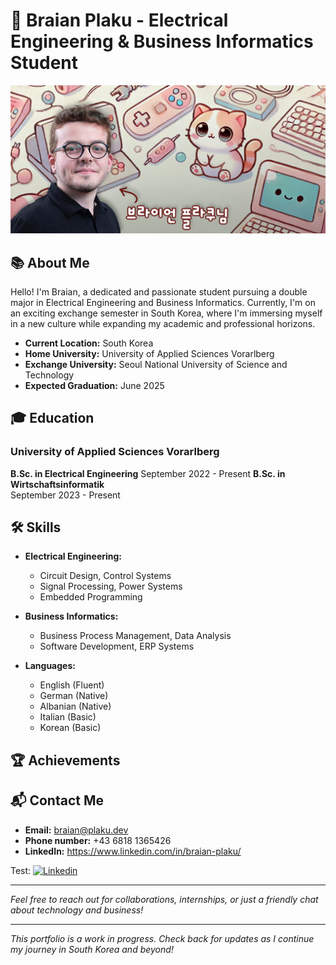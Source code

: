 # 🌟 Braian Plaku - Electrical Engineering & Business Informatics Student

![Profile Banner](images/github_banner.jpg)

## 📚 About Me

Hello! I'm Braian, a dedicated and passionate student pursuing a double major in Electrical Engineering and Business Informatics. Currently, I'm on an exciting exchange semester in South Korea, where I'm immersing myself in a new culture while expanding my academic and professional horizons.

- **Current Location:** South Korea
- **Home University:** University of Applied Sciences Vorarlberg
- **Exchange University:** Seoul National University of Science and Technology
- **Expected Graduation:** June 2025

## 🎓 Education

### University of Applied Sciences Vorarlberg
**B.Sc. in Electrical Engineering**
September 2022 - Present
**B.Sc. in Wirtschaftsinformatik**  
September 2023 - Present


## 🛠️ Skills

- **Electrical Engineering:**
  - Circuit Design, Control Systems
  - Signal Processing, Power Systems
  - Embedded Programming

- **Business Informatics:**
  - Business Process Management, Data Analysis
  - Software Development, ERP Systems

- **Languages:**
  - English (Fluent)
  - German (Native)
  - Albanian (Native)
  - Italian (Basic)
  - Korean (Basic)

## 🏆 Achievements




## 📬 Contact Me

- **Email:** braian@plaku.dev
- **Phone number:** +43 6818 1365426
- **LinkedIn:** https://www.linkedin.com/in/braian-plaku/

Test:
[![Linkedin](https://www.flaticon.com/free-icon/linkedin_408703?term=linkedin&page=1&position=79&origin=search&related_id=408703)](https://www.linkedin.com/in/braian-plaku/)

---

*Feel free to reach out for collaborations, internships, or just a friendly chat about technology and business!*

---

*This portfolio is a work in progress. Check back for updates as I continue my journey in South Korea and beyond!*

